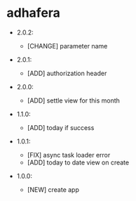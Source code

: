 adhafera
========

- 2.0.2:
  - [CHANGE] parameter name

- 2.0.1:
  - [ADD] authorization header

- 2.0.0:
  - [ADD] settle view for this month

- 1.1.0:
  - [ADD] today if success

- 1.0.1:
  - [FIX] async task loader error
  - [ADD] today to date view on create

- 1.0.0:
  - [NEW] create app

